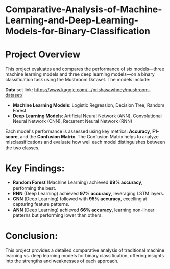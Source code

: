 # Comparative-Analysis-of-Machine-Learning-and-Deep-Learning-Models-for-Binary-Classification
# Project Overview

This project evaluates and compares the performance of six models—three machine learning models and three deep learning models—on a binary classification task using the Mushroom Dataset. The models include:


   **Data** set link: https://www.kaggle.com/.../prishasawhney/mushroom-dataset/
- **Machine Learning Models**: Logistic Regression, Decision Tree, Random Forest  
- **Deep Learning Models**: Artificial Neural Network (ANN), Convolutional Neural Network (CNN), Recurrent Neural Network (RNN)

Each model's performance is assessed using key metrics: **Accuracy**, **F1-score**, and the **Confusion Matrix**. The Confusion Matrix helps to analyze misclassifications and evaluate how well each model distinguishes between the two classes.

# Key Findings:

- **Random Forest** (Machine Learning) achieved **99% accuracy**, performing the best.
- **RNN** (Deep Learning) achieved **97% accuracy**, leveraging LSTM layers.
- **CNN** (Deep Learning) followed with **95% accuracy**, excelling at capturing feature patterns.
- **ANN** (Deep Learning) achieved **66% accuracy**, learning non-linear patterns but performing lower than others.

  

# Conclusion:

This project provides a detailed comparative analysis of traditional machine learning vs. deep learning models for binary classification, offering insights into the strengths and weaknesses of each approach.
